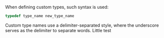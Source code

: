 When defining custom types, such syntax is used:
```c
typedef type_name new_type_name
```
Custom type names use a delimiter-separated style, where the underscore serves as the delimiter to separate words.
Little test
